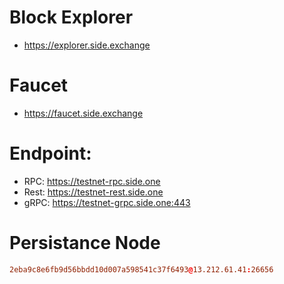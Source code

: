 # Block Explorer
 - https://explorer.side.exchange

# Faucet
 - https://faucet.side.exchange
   
# Endpoint:
 - RPC: https://testnet-rpc.side.one
 - Rest: https://testnet-rest.side.one
 - gRPC: https://testnet-grpc.side.one:443

 # Persistance Node

 ```toml
 2eba9c8e6fb9d56bbdd10d007a598541c37f6493@13.212.61.41:26656
 ```
